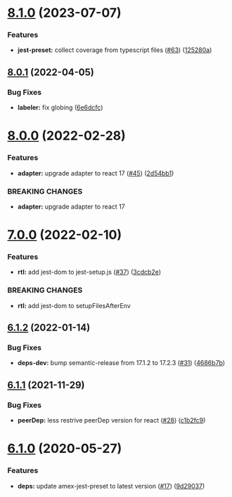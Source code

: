# [8.1.0](https://github.com/americanexpress/amex-jest-preset-react/compare/v8.0.1...v8.1.0) (2023-07-07)


### Features

* **jest-preset:** collect coverage from typescript files ([#63](https://github.com/americanexpress/amex-jest-preset-react/issues/63)) ([125280a](https://github.com/americanexpress/amex-jest-preset-react/commit/125280a9f9320732db12e207cfe25c3fa8d94bd0))

## [8.0.1](https://github.com/americanexpress/amex-jest-preset-react/compare/v8.0.0...v8.0.1) (2022-04-05)


### Bug Fixes

* **labeler:** fix globing ([6e6dcfc](https://github.com/americanexpress/amex-jest-preset-react/commit/6e6dcfc0f86db4308b0391a115c118d55fb98602))

# [8.0.0](https://github.com/americanexpress/amex-jest-preset-react/compare/v7.0.0...v8.0.0) (2022-02-28)


### Features

* **adapter:** upgrade adapter to react 17 ([#45](https://github.com/americanexpress/amex-jest-preset-react/issues/45)) ([2d54bb1](https://github.com/americanexpress/amex-jest-preset-react/commit/2d54bb16b1e75ddc1885ecb3f0fcaa23d010a034))


### BREAKING CHANGES

* **adapter:** upgrade adapter to react 17

# [7.0.0](https://github.com/americanexpress/amex-jest-preset-react/compare/v6.1.2...v7.0.0) (2022-02-10)


### Features

* **rtl:** add jest-dom to jest-setup.js ([#37](https://github.com/americanexpress/amex-jest-preset-react/issues/37)) ([3cdcb2e](https://github.com/americanexpress/amex-jest-preset-react/commit/3cdcb2e7363451f135104e618a6b22f0f532cc48))


### BREAKING CHANGES

* **rtl:** add jest-dom to setupFilesAfterEnv

## [6.1.2](https://github.com/americanexpress/amex-jest-preset-react/compare/v6.1.1...v6.1.2) (2022-01-14)


### Bug Fixes

* **deps-dev:** bump semantic-release from 17.1.2 to 17.2.3 ([#31](https://github.com/americanexpress/amex-jest-preset-react/issues/31)) ([4686b7b](https://github.com/americanexpress/amex-jest-preset-react/commit/4686b7b73383b23f98a2835948e88a8aba90eb57))

## [6.1.1](https://github.com/americanexpress/amex-jest-preset-react/compare/v6.1.0...v6.1.1) (2021-11-29)


### Bug Fixes

* **peerDep:** less restrive peerDep version for react ([#28](https://github.com/americanexpress/amex-jest-preset-react/issues/28)) ([c1b2fc9](https://github.com/americanexpress/amex-jest-preset-react/commit/c1b2fc95a885e7cb051d211d4f3a38c4336fcea6))

# [6.1.0](https://github.com/americanexpress/amex-jest-preset-react/compare/v6.0.0...v6.1.0) (2020-05-27)


### Features

* **deps:** update amex-jest-preset to latest version ([#17](https://github.com/americanexpress/amex-jest-preset-react/issues/17)) ([9d29037](https://github.com/americanexpress/amex-jest-preset-react/commit/9d29037f7b0e4c52b52ee1d76f70bf8796a7bc07))
